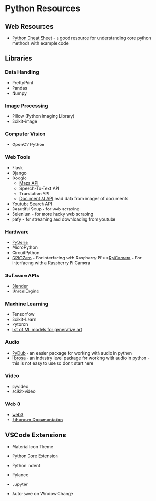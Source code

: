 # Python Resources

## Web Resources
* [Python Cheat Sheet](https://www.pythoncheatsheet.org/) - a good resource for understanding core python methods with example code



## Libraries
### Data Handling
* PrettyPrint
* Pandas
* Numpy

### Image Processing
* Pillow (Python Imaging Library)
* Scikit-image 

### Computer Vision
* OpenCV Python

### Web Tools
* Flask
* Django
* Google 
    * [Maps API](https://github.com/googlemaps/google-maps-services-python)
    * Speech-To-Text API
    * Translation API
    * [Document AI API](https://cloud.google.com/document-ai/docs/reference/rest) read data from images of documents 
* Youtube Search API
* Beautiful Soup - for web scraping
* Selenium - for more hacky web scraping
* pafy - for streaming and downloading from youtube

### Hardware
* [PySerial](https://pyserial.readthedocs.io/en/latest/)
* MicroPython
* CircuitPython
* [GPIOZero](https://gpiozero.readthedocs.io/en/stable/index.html) - For interfacing with Raspberry Pi's
*[RpiCamera](https://picamera.readthedocs.io/en/release-1.13/) - For interfacing with a Raspberry Pi Camera

### Software APIs
* [Blender](https://docs.blender.org/api/current/info_overview.html)
* [UnrealEngine](https://docs.unrealengine.com/4.27/en-US/ProductionPipelines/ScriptingAndAutomation/Python/)

### Machine Learning
* Tensorflow
* Scikit-Learn
* Pytorch
* [list of ML models for generative art](https://pharmapsychotic.com/tools.html#sec-5411) 

### Audio
* [PyDub](https://github.com/jiaaro/pydub) - an easier package for working with audio in python
* [librosa](https://github.com/librosa/librosa) - an industry level package for working with audio in python - this is not easy to use so don't start here


### Video
* pyvideo
* scikit-video

### Web 3
* [web3](https://github.com/ethereum/web3.py)
* [Ethereum Documentation](https://ethereum.org/en/developers/docs/programming-languages/python/)


## VSCode Extensions

* Material Icon Theme

* Python Core Extension

* Python Indent

* Pylance

* Jupyter

* Auto-save on Window Change